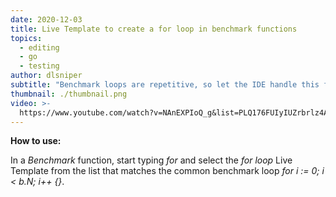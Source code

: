```yaml
---
date: 2020-12-03
title: Live Template to create a for loop in benchmark functions
topics:
  - editing
  - go
  - testing
author: dlsniper
subtitle: "Benchmark loops are repetitive, so let the IDE handle this for you"
thumbnail: ./thumbnail.png
video: >-
  https://www.youtube.com/watch?v=NAnEXPIoQ_g&list=PLQ176FUIyIUZrbrlz4AY1V8VzBJKZyVlW&index=56
---
```


**How to use:**

In a _Benchmark_ function, start typing _for_ and select the _for loop_ Live Template from the list that matches the common benchmark loop _for i := 0; i < b.N; i++ {}_.
